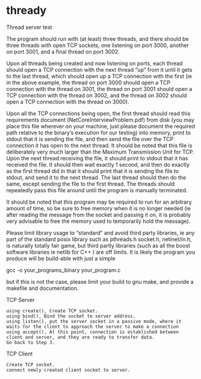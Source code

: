 # thready
Thread server test

The program should run with (at least) three threads, and there should be three threads with open TCP
sockets, one listening on port 3000, another on port 3001, and a final thread on port 3002.

Upon all threads being created and now listening on ports, each thread should open a TCP connection
with the next thread “up” from it until it gets to the last thread, which should open up a TCP connection
with the first (ie in the above example, the thread on port 3000 should open a TCP connection with the
thread on 3001, the thread on port 3001 should open a TCP connection with the thread on 3002, and the
thread on 3002 should open a TCP connection with the thread on 3000).

Upon all the TCP connections being open, the first thread should read this requirements document
(NetCoreInterviewProblem.pdf) from disk (you may place this file wherever on your machine, just
please document the required path relative to the binary’s execution for our testing) into memory, print
to stdout that it is sending the file, and then send the file over the TCP connection it has open to the
next thread. It should be noted that this file is deliberately very much larger than the Maximum
Transmission Unit for TCP. Upon the next thread receiving the file, it should print to stdout that it has
received the file. It should then wait exactly 1 second, and then do exactly as the first thread did in that
it should print that it is sending the file to stdout, and send it to the next thread. The last thread should
then do the same, except sending the file to the first thread. The threads should repeatedly pass this file
around until the program is manually terminated.

It should be noted that this program may be required to run for an arbitrary amount of time, so be sure
to free memory when it is no longer needed (ie after reading the message from the socket and passing it
on, it is probably very advisable to free the memory used to temporarily hold the message).

Please limit library usage to “standard” and avoid third party libraries, ie any part of the standard posix
library such as pthreads.h socket.h, netinet/in.h, is naturally totally fair game, but third partly libraries
(such as all the boost software libraries ie netlib for C++ ) are off limits. It is likely the program you
produce will be build-able with just a simple

gcc -o your_programs_binary your_program.c

but if this is not the case, please limit your build to gnu make, and provide a makefile and
documentation.

TCP Server

    using create(), Create TCP socket.
    using bind(), Bind the socket to server address.
    using listen(), put the server socket in a passive mode, where it waits for the client to approach the server to make a connection
    using accept(), At this point, connection is established between client and server, and they are ready to transfer data.
    Go back to Step 3.

TCP Client

    Create TCP socket.
    connect newly created client socket to server.
